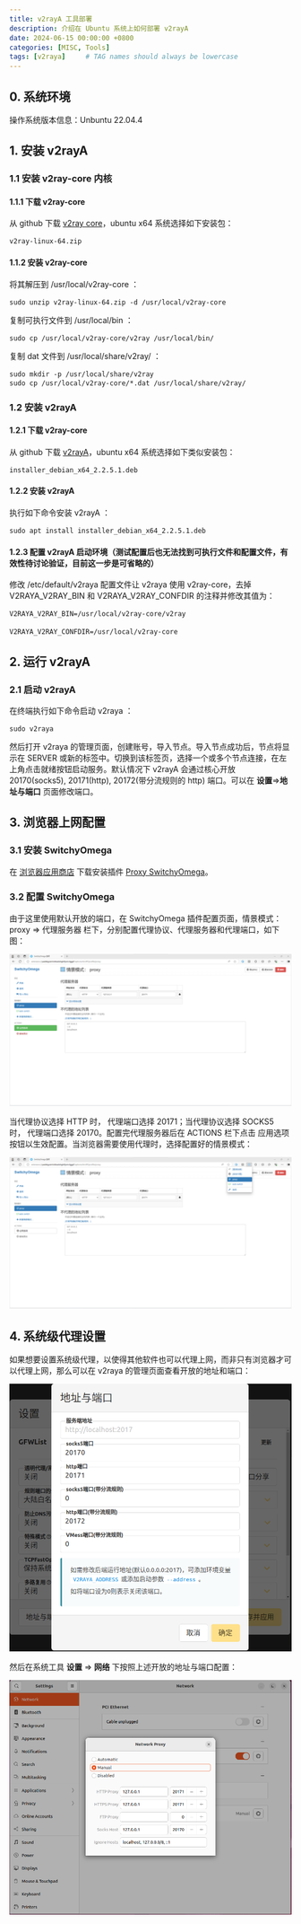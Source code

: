```yaml
---
title: v2rayA 工具部署
description: 介绍在 Ubuntu 系统上如何部署 v2rayA
date: 2024-06-15 00:00:00 +0800
categories: [MISC, Tools]
tags: [v2raya]     # TAG names should always be lowercase
---
```


## 0. 系统环境

操作系统版本信息：Unbuntu 22.04.4

## 1. 安装 v2rayA

### 1.1 安装 v2ray-core 内核

#### 1.1.1 下载 v2ray-core

从 github 下载 [v2ray core](https://github.com/v2ray/v2ray-core/releases)，ubuntu x64 系统选择如下安装包：

```console
v2ray-linux-64.zip
```

#### 1.1.2 安装 v2ray-core

将其解压到 /usr/local/v2ray-core ：

```console
sudo unzip v2ray-linux-64.zip -d /usr/local/v2ray-core
```

复制可执行文件到 /usr/local/bin ：

```console
sudo cp /usr/local/v2ray-core/v2ray /usr/local/bin/
```

复制 dat 文件到 /usr/local/share/v2ray/ ：

```console
sudo mkdir -p /usr/local/share/v2ray
sudo cp /usr/local/v2ray-core/*.dat /usr/local/share/v2ray/
```

### 1.2 安装 v2rayA

#### 1.2.1 下载 v2ray-core

从 github 下载 [v2rayA](https://github.com/v2rayA/v2rayA/releases)，ubuntu x64 系统选择如下类似安装包：

```
installer_debian_x64_2.2.5.1.deb
```

#### 1.2.2 安装 v2rayA

执行如下命令安装 v2rayA ：

```console
sudo apt install installer_debian_x64_2.2.5.1.deb
```

#### 1.2.3 配置 v2rayA 启动环境（测试配置后也无法找到可执行文件和配置文件，有效性待讨论验证，目前这一步是可省略的）

修改 /etc/default/v2raya 配置文件让 v2raya 使用 v2ray-core，去掉 V2RAYA_V2RAY_BIN 和 V2RAYA_V2RAY_CONFDIR 的注释并修改其值为：

```
V2RAYA_V2RAY_BIN=/usr/local/v2ray-core/v2ray

V2RAYA_V2RAY_CONFDIR=/usr/local/v2ray-core
```

## 2. 运行 v2rayA

### 2.1 启动 v2rayA

在终端执行如下命令启动 v2raya ：

```console
sudo v2raya
```

然后打开 v2raya 的管理页面，创建账号，导入节点。导入节点成功后，节点将显示在 SERVER 或新的标签中。切换到该标签页，选择一个或多个节点连接，在左上角点击就绪按钮启动服务。默认情况下 v2rayA 会通过核心开放 20170(socks5), 20171(http), 20172(带分流规则的 http) 端口。可以在 **设置**=>**地址与端口** 页面修改端口。

## 3. 浏览器上网配置

### 3.1 安装 SwitchyOmega

在 [浏览器应用商店](https://chromewebstore.google.com/?hl=zh) 下载安装插件 [Proxy SwitchyOmega](https://chromewebstore.google.com/detail/padekgcemlokbadohgkifijomclgjgif?hl=zh)。

### 3.2 配置 SwitchyOmega

由于这里使用默认开放的端口，在 SwitchyOmega 插件配置页面，情景模式：proxy => 代理服务器 栏下，分别配置代理协议、代理服务器和代理端口，如下图：

![setup SwitchyOmega](/assets/img/post/v2rayA-SwitchyOmega-1-setup.png)

当代理协议选择 HTTP 时， 代理端口选择 20171；当代理协议选择 SOCKS5 时， 代理端口选择 20170。配置完代理服务器后在 ACTIONS 栏下点击 应用选项 按钮以生效配置。当浏览器需要使用代理时，选择配置好的情景模式：

![select a scenario mode](/assets/img/post/v2rayA-SwitchyOmega-2-selectScenarioMode.png)

## 4. 系统级代理设置

如果想要设置系统级代理，以使得其他软件也可以代理上网，而非只有浏览器才可以代理上网，那么可以在 v2raya 的管理页面查看开放的地址和端口：

![Address and Ports](/assets/img/post/v2rayA-AddressAndPorts.png)

然后在系统工具 **设置** => **网络** 下按照上述开放的地址与端口配置：

![setup network proxy](/assets/img/post/v2rayA-SetupNetWorkProxy.png)
